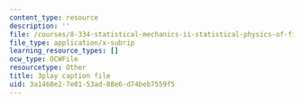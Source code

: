 ```yaml
---
content_type: resource
description: ''
file: /courses/8-334-statistical-mechanics-ii-statistical-physics-of-fields-spring-2014/3a1468e27e8153ad88e6d74beb7559f5_y7sIuqgADgc.vtt
file_type: application/x-subrip
learning_resource_types: []
ocw_type: OCWFile
resourcetype: Other
title: 3play caption file
uid: 3a1468e2-7e81-53ad-88e6-d74beb7559f5
---
```

